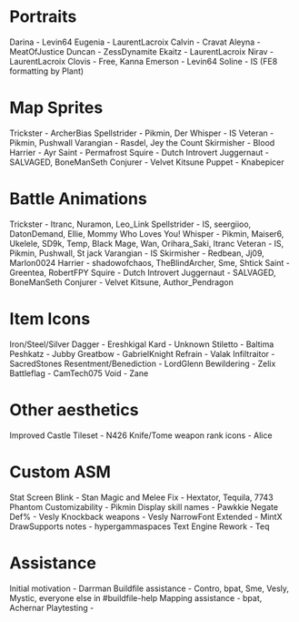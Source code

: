 # Portraits
Darina - Levin64
Eugenia - LaurentLacroix
Calvin - Cravat
Aleyna - MeatOfJustice
Duncan - ZessDynamite
Ekaitz - LaurentLacroix
Nirav - LaurentLacroix
Clovis - Free, Kanna
Emerson - Levin64
Soline - IS (FE8 formatting by Plant)

# Map Sprites
Trickster - ArcherBias
Spellstrider - Pikmin, Der
Whisper - IS
Veteran - Pikmin, Pushwall
Varangian - Rasdel, Jey the Count
Skirmisher - Blood
Harrier - Ayr
Saint - Permafrost
Squire - Dutch Introvert
Juggernaut - SALVAGED, BoneManSeth
Conjurer - Velvet Kitsune
Puppet - Knabepicer

# Battle Animations
Trickster - Itranc, Nuramon, Leo_Link
Spellstrider - IS, seergiioo, DatonDemand, Ellie, Mommy Who Loves You!
Whisper - Pikmin, Maiser6, Ukelele, SD9k, Temp, Black Mage, Wan, Orihara_Saki, ltranc
Veteran - IS, Pikmin, Pushwall, St jack
Varangian - IS
Skirmisher - Redbean, Jj09, Marlon0024
Harrier - shadowofchaos, TheBlindArcher, Sme, Shtick
Saint - Greentea, RobertFPY
Squire - Dutch Introvert
Juggernaut - SALVAGED, BoneManSeth
Conjurer - Velvet Kitsune, Author_Pendragon

# Item Icons
Iron/Steel/Silver Dagger - Ereshkigal
Kard - Unknown
Stiletto - Baltima
Peshkatz - Jubby
Greatbow - GabrielKnight
Refrain - Valak
Infiltraitor - SacredStones
Resentment/Benediction - LordGlenn
Bewildering - Zelix
Battleflag - CamTech075
Void - Zane

# Other aesthetics
Improved Castle Tileset - N426
Knife/Tome weapon rank icons - Alice

# Custom ASM
Stat Screen Blink - Stan
Magic and Melee Fix - Hextator, Tequila, 7743
Phantom Customizability - Pikmin
Display skill names - Pawkkie
Negate Def% - Vesly
Knockback weapons - Vesly
NarrowFont Extended - MintX
DrawSupports notes - hypergammaspaces
Text Engine Rework - Teq

# Assistance
Initial motivation - Darrman
Buildfile assistance - Contro, bpat, Sme, Vesly, Mystic, everyone else in #buildfile-help
Mapping assistance - bpat, Achernar
Playtesting -